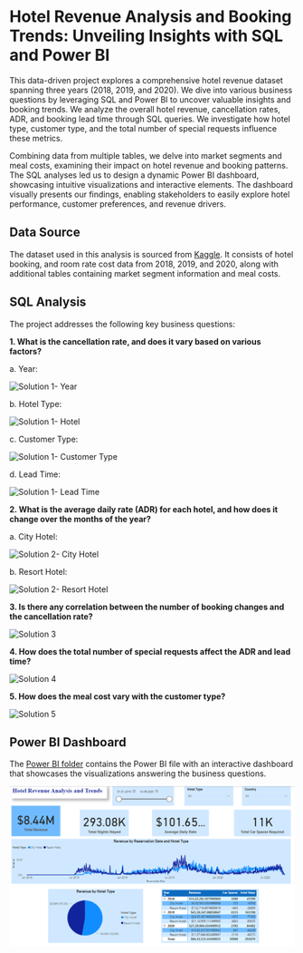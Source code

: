 # Hotel Revenue Analysis and Booking Trends: Unveiling Insights with SQL and Power BI
This data-driven project explores a comprehensive hotel revenue dataset spanning three years (2018, 2019, and 2020). We dive into various business questions by leveraging SQL and Power BI to uncover valuable insights and booking trends. We analyze the overall hotel revenue, cancellation rates, ADR, and booking lead time through SQL queries. We investigate how hotel type, customer type, and the total number of special requests influence these metrics.

Combining data from multiple tables, we delve into market segments and meal costs, examining their impact on hotel revenue and booking patterns. The SQL analyses led us to design a dynamic Power BI dashboard, showcasing intuitive visualizations and interactive elements. The dashboard visually presents our findings, enabling stakeholders to easily explore hotel performance, customer preferences, and revenue drivers.

## Data Source
The dataset used in this analysis is sourced from [Kaggle](https://www.kaggle.com/datasets/govindkrishnadas/hotel-revenue). It consists of hotel booking, and room rate cost data from 2018, 2019, and 2020, along with additional tables containing market segment information and meal costs.

## SQL Analysis
The project addresses the following key business questions:

**1. What is the cancellation rate, and does it vary based on various factors?**

a. Year:

![Solution 1- Year](link)

b. Hotel Type:

![Solution 1- Hotel](link)

c. Customer Type:

![Solution 1- Customer Type](link)

d. Lead Time:

![Solution 1- Lead Time](link)

**2. What is the average daily rate (ADR) for each hotel, and how does it change over the months of the year?**

a. City Hotel:

![Solution 2- City Hotel](link)

b. Resort Hotel:

![Solution 2- Resort Hotel](link)

**3. Is there any correlation between the number of booking changes and the cancellation rate?**

![Solution 3](link)

**4. How does the total number of special requests affect the ADR and lead time?**

![Solution 4](link)

**5. How does the meal cost vary with the customer type?**

![Solution 5](link)

## Power BI Dashboard

The [Power BI folder](https://github.com/anirudhaangiras/Hotel-Revenue-Analysis-And-Trends/tree/main/PowerBI) contains the Power BI file with an interactive dashboard that showcases the visualizations answering the business questions.

![Dashboard](https://github.com/anirudhaangiras/Hotel-Revenue-Analysis-And-Trends/blob/main/PowerBI/Hotel_Revenue_Dashboard.png)

